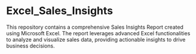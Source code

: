 # Excel_Sales_Insights
This repository contains a comprehensive Sales Insights Report created using Microsoft Excel. The report leverages advanced Excel functionalities to analyze and visualize sales data, providing actionable insights to drive business decisions.

